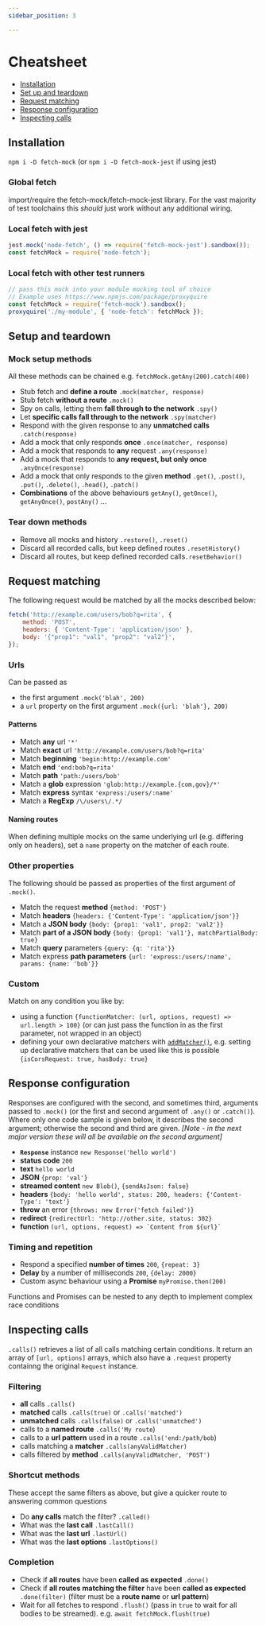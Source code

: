 ```yaml
---
sidebar_position: 3

---
```

# Cheatsheet


- [Installation](#installation)
- [Set up and teardown](#setup-and-teardown)
- [Request matching](#request-matching)
- [Response configuration](#response-configuration)
- [Inspecting calls](#inspecting-calls)

## Installation

`npm i -D fetch-mock` (or `npm i -D fetch-mock-jest` if using jest)

### Global fetch

import/require the fetch-mock/fetch-mock-jest library. For the vast majority of test toolchains this _should_ just work without any additional wiring.

### Local fetch with jest

```js
jest.mock('node-fetch', () => require('fetch-mock-jest').sandbox());
const fetchMock = require('node-fetch');
```

### Local fetch with other test runners

```js
// pass this mock into your module mocking tool of choice
// Example uses https://www.npmjs.com/package/proxyquire
const fetchMock = require('fetch-mock').sandbox();
proxyquire('./my-module', { 'node-fetch': fetchMock });
```

## Setup and teardown

### Mock setup methods

All these methods can be chained e.g. `fetchMock.getAny(200).catch(400)`

- Stub fetch and **define a route** `.mock(matcher, response)`
- Stub fetch **without a route** `.mock()`
- Spy on calls, letting them **fall through to the network** `.spy()`
- Let **specific calls fall through to the network** `.spy(matcher)`
- Respond with the given response to any **unmatched calls** `.catch(response)`
- Add a mock that only responds **once** `.once(matcher, response)`
- Add a mock that responds to **any** request `.any(response)`
- Add a mock that responds to **any request, but only once** `.anyOnce(response)`
- Add a mock that only responds to the given **method** `.get()`, `.post()`, `.put()`, `.delete()`, `.head()`, `.patch()`
- **Combinations** of the above behaviours `getAny()`, `getOnce()`, `getAnyOnce()`, `postAny()` ...

### Tear down methods

- Remove all mocks and history `.restore()`, `.reset()`
- Discard all recorded calls, but keep defined routes `.resetHistory()`
- Discard all routes, but keep defined recorded calls`.resetBehavior()`

## Request matching

The following request would be matched by all the mocks described below:

```js
fetch('http://example.com/users/bob?q=rita', {
	method: 'POST',
	headers: { 'Content-Type': 'application/json' },
	body: '{"prop1": "val1", "prop2": "val2"}',
});
```

### Urls

Can be passed as

- the first argument `.mock('blah', 200)`
- a `url` property on the first argument `.mock({url: 'blah'}, 200)`

#### Patterns

- Match **any** url `'*'`
- Match **exact** url `'http://example.com/users/bob?q=rita'`
- Match **beginning** `'begin:http://example.com'`
- Match **end** `'end:bob?q=rita'`
- Match **path** `'path:/users/bob'`
- Match a **glob** expression `'glob:http://example.{com,gov}/*'`
- Match **express** syntax `'express:/users/:name'`
- Match a **RegExp** `/\/users\/.*/`

#### Naming routes

When defining multiple mocks on the same underlying url (e.g. differing only on headers), set a `name` property on the matcher of each route.

### Other properties

The following should be passed as properties of the first argument of `.mock()`.

- Match the request **method** `{method: 'POST'}`
- Match **headers** `{headers: {'Content-Type': 'application/json'}}`
- Match a **JSON body** `{body: {prop1: 'val1', prop2: 'val2'}}`
- Match **part of a JSON body** `{body: {prop1: 'val1'}, matchPartialBody: true}`
- Match **query** parameters `{query: {q: 'rita'}}`
- Match express **path parameters** `{url: 'express:/users/:name', params: {name: 'bob'}}`

### Custom

Match on any condition you like by:

- using a function `{functionMatcher: (url, options, request) => url.length > 100}` (or can just pass the function in as the first parameter, not wrapped in an object)
- defining your own declarative matchers with [`addMatcher()`](http://www.wheresrhys.co.uk/fetch-mock/#api-mockingadd-matcher), e.g. setting up declarative matchers that can be used like this is possible `{isCorsRequest: true, hasBody: true}`

## Response configuration

Responses are configured with the second, and sometimes third, arguments passed to `.mock()` (or the first and second argument of `.any()` or `.catch()`). Where only one code sample is given below, it describes the second argument; otherwise the second and third are given. _[Note - in the next major version these will all be available on the second argument]_

- **`Response`** instance `new Response('hello world')`
- **status code** `200`
- **text** `hello world`
- **JSON** `{prop: 'val'}`
- **streamed content** `new Blob()`, `{sendAsJson: false}`
- **headers** `{body: 'hello world', status: 200, headers: {'Content-Type': 'text'}`
- **throw** an error `{throws: new Error('fetch failed')}`
- **redirect** `{redirectUrl: 'http://other.site, status: 302}`
- **function** `` (url, options, request) => `Content from ${url}` ``

### Timing and repetition

- Respond a specified **number of times** `200`, `{repeat: 3}`
- **Delay** by a number of milliseconds `200`, `{delay: 2000}`
- Custom async behaviour using a **Promise** `myPromise.then(200)`

Functions and Promises can be nested to any depth to implement complex race conditions

## Inspecting calls

`.calls()` retrieves a list of all calls matching certain conditions. It return an array of `[url, options]` arrays, which also have a `.request` property containng the original `Request` instance.

### Filtering

- **all** calls `.calls()`
- **matched** calls `.calls(true)` or `.calls('matched')`
- **unmatched** calls `.calls(false)` or `.calls('unmatched')`
- calls to a **named route** `.calls('My route`)
- calls to a **url pattern** used in a route `.calls('end:/path/bob`)
- calls matching a **matcher** `.calls(anyValidMatcher)`
- calls filtered by **method** `.calls(anyValidMatcher, 'POST')`

### Shortcut methods

These accept the same filters as above, but give a quicker route to answering common questions

- Do **any calls** match the filter? `.called()`
- What was the **last call** `.lastCall()`
- What was the **last url** `.lastUrl()`
- What was the **last options** `.lastOptions()`

### Completion

- Check if **all routes** have been **called as expected** `.done()`
- Check if **all routes matching the filter** have been **called as expected** `.done(filter)` (filter must be a **route name** or **url pattern**)
- Wait for all fetches to respond `.flush()` (pass in `true` to wait for all bodies to be streamed). e.g. `await fetchMock.flush(true)`
